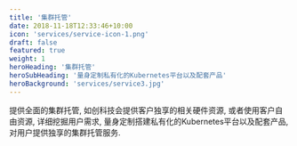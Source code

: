 ```yaml
---
title: '集群托管'
date: 2018-11-18T12:33:46+10:00
icon: 'services/service-icon-1.png'
draft: false
featured: true
weight: 1
heroHeading: '集群托管'
heroSubHeading: '量身定制私有化的Kubernetes平台以及配套产品'
heroBackground: 'services/service3.jpg'
---
```


提供全面的集群托管, 如创科技会提供客户独享的相关硬件资源, 或者使用客户自由资源, 详细挖掘用户需求, 量身定制搭建私有化的Kubernetes平台以及配套产品, 对用户提供独享的集群托管服务.

